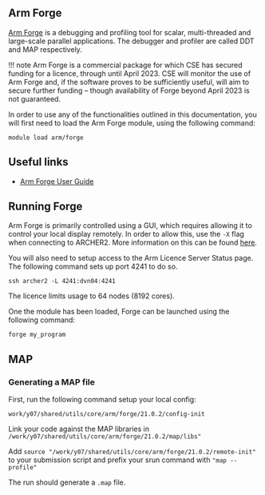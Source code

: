 ## Arm Forge


[Arm Forge](https://developer.arm.com/Tools%20and%20Software/Arm%20Forge)
is a debugging and profiling tool for scalar, multi-threaded and large-scale
parallel applications. The debugger and profiler are called DDT and MAP
respectively.

!!! note
    Arm Forge is a commercial package for which CSE has secured funding for a
    licence, through until April 2023. CSE will monitor the use of Arm Forge and,
    if the software proves to be sufficiently useful, will aim to secure further
    funding – though availability of Forge beyond April 2023 is not guaranteed.

In order to use any of the functionalities outlined in this documentation,
you will first need to load the Arm Forge module, using the following command:

```
module load arm/forge
```

## Useful links

  - [Arm Forge User Guide](https://developer.arm.com/documentation/101136/latest/)

## Running Forge

Arm Forge is primarily controlled using a GUI, which requires allowing it to
control your local display remotely. In order to allow this, use the ```-X```
flag when connecting to ARCHER2. More information on this can be found
[here](https://docs.archer2.ac.uk/user-guide/connecting/#logging-in).

You will also need to setup access to the Arm Licence Server Status page. The
following command sets up port 4241 to do so.

```
ssh archer2 -L 4241:dvn04:4241
```

The licence limits usage to 64 nodes (8192 cores).

One the module has been loaded, Forge can be launched using the following
command:
```
forge my_program
```

## MAP

### Generating a MAP file

First, run the following command setup your local config:
```
work/y07/shared/utils/core/arm/forge/21.0.2/config-init
```
Link your code against the MAP libraries in
```/work/y07/shared/utils/core/arm/forge/21.0.2/map/libs"```

Add ```source "/work/y07/shared/utils/core/arm/forge/21.0.2/remote-init"```
to your submission script and prefix your srun command with
```"map --profile"```

The run should generate a ```.map``` file.
